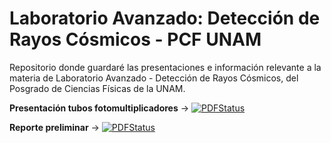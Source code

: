 # Laboratorio Avanzado: Detección de Rayos Cósmicos - PCF UNAM

Repositorio donde guardaré las presentaciones e información relevante a la materia de Laboratorio Avanzado - Detección de Rayos Cósmicos, del Posgrado de Ciencias Físicas de la UNAM.

**Presentación tubos fotomultiplicadores** &#8594; [![PDFStatus](https://www.sharelatex.com/github/repos/FavioVazquez/DeteccionRayosCosmicos-PCF/builds/latest/badge.svg)](https://www.sharelatex.com/github/repos/FavioVazquez/DeteccionRayosCosmicos-PCF/builds/8b7ff1b155e9ef60296e45d3093615b5e4e38368/raw/output.pdf)

**Reporte preliminar** &#8594; [![PDFStatus](https://www.sharelatex.com/github/repos/FavioVazquez/DeteccionRayosCosmicos-PCF/builds/latest/badge.svg)](https://www.sharelatex.com/github/repos/FavioVazquez/DeteccionRayosCosmicos-PCF/builds/5b34a1b3aec53d873fd7eeed738fd70ff5873123/raw/output.pdf)

